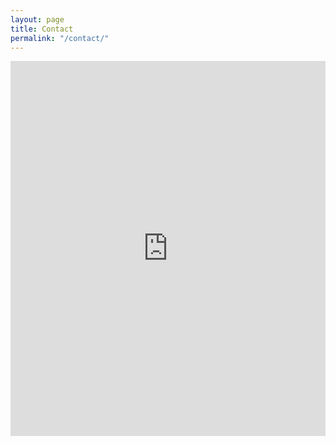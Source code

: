 ```yaml
---
layout: page
title: Contact
permalink: "/contact/"
---
```


<iframe name="lc_contact_form" frameborder="0" width="100%" height="600" src="https://281479.17hats.com/embed/lead/form/fncsndgdszhbghdbtkcnvchktcfnzgtn"></iframe><script type="text/javascript" src="https://281479.17hats.com/vendor/iframeSizer.min.js"></script>